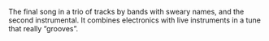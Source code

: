 The final song in a trio of tracks by bands with sweary names, and the second instrumental. It combines electronics with live instruments in a tune that really “grooves”.

